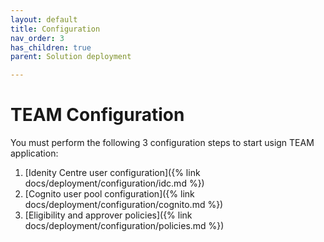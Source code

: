 ```yaml
---
layout: default
title: Configuration
nav_order: 3
has_children: true
parent: Solution deployment

---
```


# TEAM Configuration

You must perform the following 3 configuration steps to start usign TEAM application:
1. [Idenity Centre user configuration]({% link docs/deployment/configuration/idc.md %})
2. [Cognito user pool configuration]({% link docs/deployment/configuration/cognito.md %})
3. [Eligibility and approver policies]({% link docs/deployment/configuration/policies.md %})